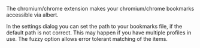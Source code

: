 The chromium/chrome extension makes your chromium/chrome bookmarks accessible via albert.

In the settings dialog you can set the path to your bookmarks file, if the default path is not correct. This may happen if you have multiple profiles in use. The fuzzy option allows error tolerant matching of the items.
